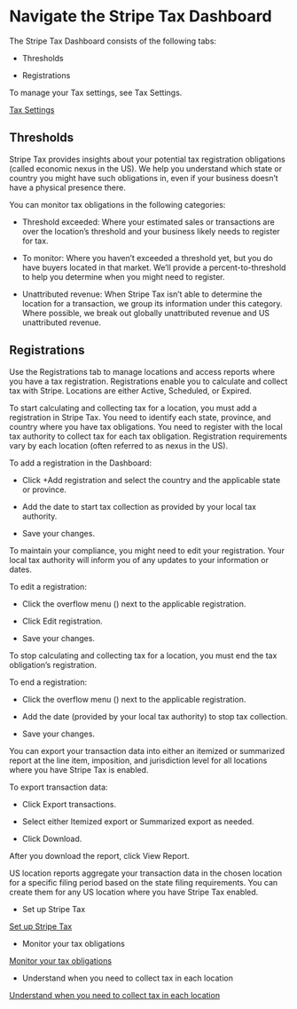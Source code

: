 # Navigate the Stripe Tax Dashboard

The Stripe Tax Dashboard consists of the following tabs:

- Thresholds

- Registrations

To manage your Tax settings, see Tax Settings.

[Tax Settings](https://dashboard.stripe.com/settings/tax)

## Thresholds

Stripe Tax provides insights about your potential tax registration obligations (called economic nexus in the US). We help you understand which state or country you might have such obligations in, even if your business doesn’t have a physical presence there.

You can monitor tax obligations in the following categories:

- Threshold exceeded: Where your estimated sales or transactions are over the location’s threshold and your business likely needs to register for tax.

- To monitor: Where you haven’t exceeded a threshold yet, but you do have buyers located in that market. We’ll provide a percent-to-threshold to help you determine when you might need to register.

- Unattributed revenue: When Stripe Tax isn’t able to determine the location for a transaction, we group its information under this category. Where possible, we break out globally unattributed revenue and US unattributed revenue.

## Registrations

Use the Registrations tab to manage locations and access reports where you have a tax registration. Registrations enable you to calculate and collect tax with Stripe. Locations are either Active, Scheduled, or Expired.

To start calculating and collecting tax for a location, you must add a registration in Stripe Tax. You need to identify each state, province, and country where you have tax obligations. You need to register with the local tax authority to collect tax for each tax obligation. Registration requirements vary by each location (often referred to as nexus in the US).

To add a registration in the Dashboard:

- Click +Add registration and select the country and the applicable state or province.

- Add the date to start tax collection as provided by your local tax authority.

- Save your changes.

To maintain your compliance, you might need to edit your registration. Your local tax authority will inform you of any updates to your information or dates.

To edit a registration:

- Click the overflow menu () next to the applicable registration.

- Click Edit registration.

- Save your changes.

To stop calculating and collecting tax for a location, you must end the tax obligation’s  registration.

To end a registration:

- Click the overflow menu () next to the applicable registration.

- Add the date (provided by your local tax authority) to stop tax collection.

- Save your changes.

You can export your transaction data into either an itemized or summarized report at the line item, imposition, and jurisdiction level for all locations where you have Stripe Tax is enabled.

To export transaction data:

- Click Export transactions.

- Select either Itemized export or Summarized export as needed.

- Click Download.

After you download the report, click View Report.

US location reports aggregate your transaction data in the chosen location for a specific filing period based on the state filing requirements. You can create them for any US location where you have Stripe Tax enabled.

- Set up Stripe Tax

[Set up Stripe Tax](/tax/set-up)

- Monitor your tax obligations

[Monitor your tax obligations](/tax/monitoring)

- Understand when you need to collect tax in each location

[Understand when you need to collect tax in each location](/tax/supported-countries)
